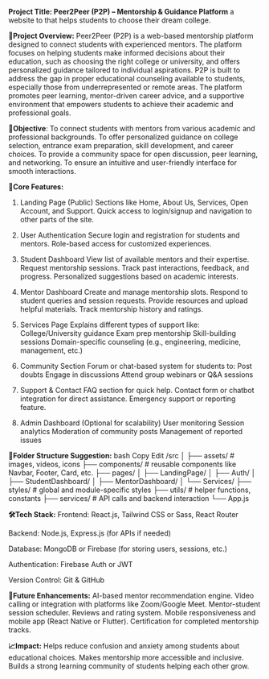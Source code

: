 **Project Title: Peer2Peer (P2P) – Mentorship & Guidance Platform**
a website to that helps students to choose their dream college.

**🌟Project Overview:**
Peer2Peer (P2P) is a web-based mentorship platform designed to connect students with experienced mentors. The platform focuses on helping students make informed decisions about their education, such as choosing the right college or university, and offers personalized guidance tailored to individual aspirations.
P2P is built to address the gap in proper educational counseling available to students, especially those from underrepresented or remote areas. The platform promotes peer learning, mentor-driven career advice, and a supportive environment that empowers students to achieve their academic and professional goals.

**🎯Objective**:
To connect students with mentors from various academic and professional backgrounds.
To offer personalized guidance on college selection, entrance exam preparation, skill development, and career choices.
To provide a community space for open discussion, peer learning, and networking.
To ensure an intuitive and user-friendly interface for smooth interactions.

**🧩Core Features:**
1. Landing Page (Public)
Sections like Home, About Us, Services, Open Account, and Support.
Quick access to login/signup and navigation to other parts of the site.

2. User Authentication
Secure login and registration for students and mentors.
Role-based access for customized experiences.

3. Student Dashboard
View list of available mentors and their expertise.
Request mentorship sessions.
Track past interactions, feedback, and progress.
Personalized suggestions based on academic interests.

4. Mentor Dashboard
Create and manage mentorship slots.
Respond to student queries and session requests.
Provide resources and upload helpful materials.
Track mentorship history and ratings.

5. Services Page
Explains different types of support like:
College/University guidance
Exam prep mentorship
Skill-building sessions
Domain-specific counseling (e.g., engineering, medicine, management, etc.)

6. Community Section
Forum or chat-based system for students to:
Post doubts
Engage in discussions
Attend group webinars or Q&A sessions

7. Support & Contact
FAQ section for quick help.
Contact form or chatbot integration for direct assistance.
Emergency support or reporting feature.

8. Admin Dashboard (Optional for scalability)
User monitoring
Session analytics
Moderation of community posts
Management of reported issues

**🧱Folder Structure Suggestion:**
bash
Copy
Edit
/src
│
├── assets/             # images, videos, icons
├── components/         # reusable components like Navbar, Footer, Card, etc.
├── pages/
│   ├── LandingPage/
│   ├── Auth/
│   ├── StudentDashboard/
│   ├── MentorDashboard/
│   └── Services/
├── styles/             # global and module-specific styles
├── utils/              # helper functions, constants
├── services/           # API calls and backend interaction
└── App.js

**🛠️Tech Stack:**
Frontend: React.js, Tailwind CSS or Sass, React Router

Backend: Node.js, Express.js (for APIs if needed)

Database: MongoDB or Firebase (for storing users, sessions, etc.)

Authentication: Firebase Auth or JWT

Version Control: Git & GitHub

**🚀Future Enhancements:**
AI-based mentor recommendation engine.
Video calling or integration with platforms like Zoom/Google Meet.
Mentor-student session scheduler.
Reviews and rating system.
Mobile responsiveness and mobile app (React Native or Flutter).
Certification for completed mentorship tracks.

**📈Impact:**
Helps reduce confusion and anxiety among students about educational choices.
Makes mentorship more accessible and inclusive.
Builds a strong learning community of students helping each other grow.
